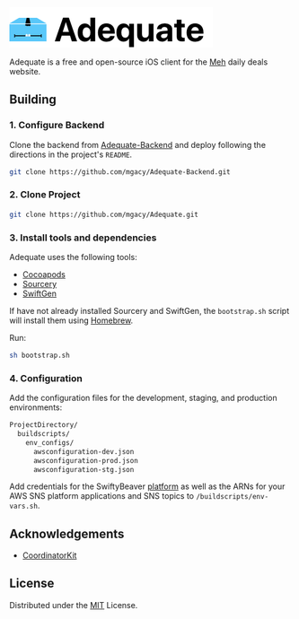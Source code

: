 <a href="https://apps.apple.com/us/app/adequate/id1438986355"><img src=".github/header-light.png"  alt="Adequate for iOS"></a></p>

Adequate is a free and open-source iOS client for the [Meh](https://meh.com) daily deals website.

## Building

### 1. Configure Backend

Clone the backend from [Adequate-Backend](https://github.com/mgacy/Adequate-Backend) and deploy following the directions in the project's `README`.

```bash
git clone https://github.com/mgacy/Adequate-Backend.git
```

### 2. Clone Project

```bash
git clone https://github.com/mgacy/Adequate.git
```

### 3. Install tools and dependencies

Adequate uses the following tools:

- [Cocoapods](https://github.com/CocoaPods/CocoaPods)
- [Sourcery](https://github.com/krzysztofzablocki/Sourcery)
- [SwiftGen](https://github.com/SwiftGen/SwiftGen)

If have not already installed Sourcery and SwiftGen, the `bootstrap.sh` script will install them using [Homebrew](https://brew.sh). 

Run:

```bash
sh bootstrap.sh
```

### 4. Configuration

Add the configuration files for the development, staging, and production environments:

```
ProjectDirectory/
  buildscripts/
    env_configs/
      awsconfiguration-dev.json
      awsconfiguration-prod.json
      awsconfiguration-stg.json
```

Add credentials for the SwiftyBeaver [platform](https://docs.swiftybeaver.com/article/11-log-to-swiftybeaver-platform) as well as the ARNs for your AWS SNS platform applications and SNS topics to `/buildscripts/env-vars.sh`.


## Acknowledgements

- [CoordinatorKit](https://github.com/imaccallum/CoordinatorKit)


## License

Distributed under the [MIT](https://choosealicense.com/licenses/mit/) License.
